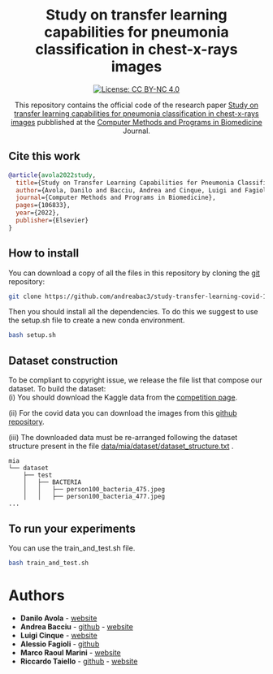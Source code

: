 <div align="center">    
 
# Study on transfer learning capabilities for pneumonia classification in chest-x-rays images


[![License: CC BY-NC 4.0](https://img.shields.io/badge/License-CC%20BY--NC%204.0-lightgrey.svg)](https://creativecommons.org/licenses/by-nc/4.0/)

This repository contains the official code of the research paper [Study on transfer learning capabilities for pneumonia classification in chest-x-rays images](https://www.sciencedirect.com/science/article/pii/S0169260722002152) pubblished at the [Computer Methods and Programs in Biomedicine](https://www.journals.elsevier.com/computer-methods-and-programs-in-biomedicine) Journal.


</div>


## Cite this work
```bibtex
@article{avola2022study,
  title={Study on Transfer Learning Capabilities for Pneumonia Classification in Chest-X-Rays Images},
  author={Avola, Danilo and Bacciu, Andrea and Cinque, Luigi and Fagioli, Alessio and Marini, Marco Raoul and Taiello, Riccardo},
  journal={Computer Methods and Programs in Biomedicine},
  pages={106833},
  year={2022},
  publisher={Elsevier}
}
```

## How to install
You can download a copy of all the files in this repository by cloning the
[git](https://git-scm.com/) repository:
```sh
git clone https://github.com/andreabac3/study-transfer-learning-covid-19
```
Then you should install all the dependencies. 
To do this we suggest to use the setup.sh file to create a new conda environment.
```sh
bash setup.sh
```

## Dataset construction
To be compliant to copyright issue, we release the file list that compose our dataset.
To build the dataset: <br>
(i) You should download the Kaggle data from the [competition page](https://www.kaggle.com/datasets/paultimothymooney/chest-xray-pneumonia). <br>

(ii) For the covid data you can download the images from this [github repository](https://github.com/ieee8023/covid-chestxray-dataset). <br>

(iii) The downloaded data must be re-arranged following the dataset structure present in the file [data/mia/dataset/dataset_structure.txt](https://github.com/andreabac3/study-transfer-learning-covid-19/blob/master/data/dataset_structure.txt) .
```
mia
└── dataset
    ├── test
    │   ├── BACTERIA
    │   │   ├── person100_bacteria_475.jpeg
    │   │   ├── person100_bacteria_477.jpeg
...
```


## To run your experiments
You can use the train_and_test.sh file.
```sh
bash train_and_test.sh
```

# Authors

* **Danilo Avola**  - [website](https://www.di.uniroma1.it/it/docenti/avola-danilo)
* **Andrea Bacciu**  - [github](https://github.com/andreabac3) - [website](https://andreabac3.github.io)
* **Luigi Cinque**  - [website](https://www.di.uniroma1.it/it/docenti/cinque-luigi)
* **Alessio Fagioli**  - [github](https://sites.google.com/uniroma1.it/alessiofagioli-eng/home)
* **Marco Raoul Marini**  - [website](https://www.marcoraoulmarini.it)
* **Riccardo Taiello**  - [github](https://github.com/rtaiello) - [website](https://rtaiello.github.io)

